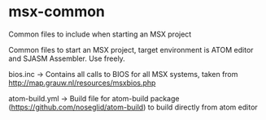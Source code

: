 # msx-common
Common files to include when starting an MSX project

Common files to start an MSX project, target environment is ATOM editor and SJASM Assembler. Use freely.


bios.inc -> Contains all calls to BIOS for all MSX systems, taken from http://map.grauw.nl/resources/msxbios.php

atom-build.yml -> Build file for atom-build package (https://github.com/noseglid/atom-build) to build directly from atom editor
